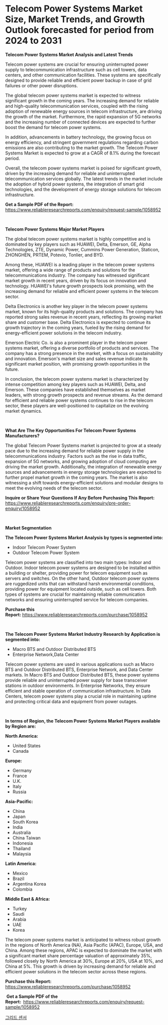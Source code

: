 <p><h1>Telecom Power Systems Market Size, Market Trends, and Growth Outlook forecasted for period from 2024 to 2031</h1></p><p><strong>Telecom Power Systems Market Analysis and Latest Trends</strong></p>
<p><p>Telecom power systems are crucial for ensuring uninterrupted power supply to telecommunication infrastructure such as cell towers, data centers, and other communication facilities. These systems are specifically designed to provide reliable and efficient power backup in case of grid failures or other power disruptions.</p><p>The global telecom power systems market is expected to witness significant growth in the coming years. The increasing demand for reliable and high-quality telecommunication services, coupled with the rising adoption of renewable energy sources in telecom infrastructure, are driving the growth of the market. Furthermore, the rapid expansion of 5G networks and the increasing number of connected devices are expected to further boost the demand for telecom power systems.</p><p>In addition, advancements in battery technology, the growing focus on energy efficiency, and stringent government regulations regarding carbon emissions are also contributing to the market growth. The Telecom Power Systems Market is expected to grow at a CAGR of 8.1% during the forecast period.</p><p>Overall, the telecom power systems market is poised for significant growth, driven by the increasing demand for reliable and uninterrupted telecommunication services globally. The latest trends in the market include the adoption of hybrid power systems, the integration of smart grid technologies, and the development of energy storage solutions for telecom infrastructure.</p></p>
<p><strong>Get a Sample PDF of the Report:&nbsp;</strong> <a href="https://www.reliableresearchreports.com/enquiry/request-sample/1058952">https://www.reliableresearchreports.com/enquiry/request-sample/1058952</a></p>
<p>&nbsp;</p>
<p><strong>Telecom Power Systems Major Market Players</strong></p>
<p><p>The global telecom power systems market is highly competitive and is dominated by key players such as HUAWEI, Delta, Emerson, GE, Alpha Technologies, ZTE, Dynamic Power, Cummins Power Generation, Staticon, ZHONGHEN, PRTEM, Potevio, Tonlier, and BYD.</p><p>Among these, HUAWEI is a leading player in the telecom power systems market, offering a wide range of products and solutions for the telecommunications industry. The company has witnessed significant market growth in recent years, driven by its focus on innovation and technology. HUAWEI's future growth prospects look promising, with the increasing demand for reliable and efficient power systems in the telecom sector.</p><p>Delta Electronics is another key player in the telecom power systems market, known for its high-quality products and solutions. The company has reported strong sales revenue in recent years, reflecting its growing market share and customer base. Delta Electronics is expected to continue its growth trajectory in the coming years, fueled by the rising demand for energy-efficient power solutions in the telecom industry.</p><p>Emerson Electric Co. is also a prominent player in the telecom power systems market, offering a diverse portfolio of products and services. The company has a strong presence in the market, with a focus on sustainability and innovation. Emerson's market size and sales revenue indicate its significant market position, with promising growth opportunities in the future.</p><p>In conclusion, the telecom power systems market is characterized by intense competition among key players such as HUAWEI, Delta, and Emerson. These companies have established themselves as market leaders, with strong growth prospects and revenue streams. As the demand for efficient and reliable power systems continues to rise in the telecom sector, these players are well-positioned to capitalize on the evolving market dynamics.</p></p>
<p>&nbsp;</p>
<p><strong>What Are The Key Opportunities For Telecom Power Systems Manufacturers?</strong></p>
<p><p>The global Telecom Power Systems market is projected to grow at a steady pace due to the increasing demand for reliable power supply in the telecommunications industry. Factors such as the rise in data traffic, expansion of 5G networks, and growing adoption of cloud computing are driving the market growth. Additionally, the integration of renewable energy sources and advancements in energy storage technologies are expected to further propel market growth in the coming years. The market is also witnessing a shift towards energy-efficient solutions and modular designs to meet the evolving needs of the telecom sector.</p></p>
<p><strong>Inquire or Share Your Questions If Any Before Purchasing This Report:</strong> <a href="https://www.reliableresearchreports.com/enquiry/pre-order-enquiry/1058952">https://www.reliableresearchreports.com/enquiry/pre-order-enquiry/1058952</a></p>
<p>&nbsp;</p>
<p><strong>Market Segmentation</strong></p>
<p><strong>The Telecom Power Systems Market Analysis by types is segmented into:</strong></p>
<p><ul><li>Indoor Telecom Power System</li><li>Outdoor Telecom Power System</li></ul></p>
<p><p>Telecom power systems are classified into two main types: Indoor and Outdoor. Indoor telecom power systems are designed to be installed within a building or shelter, providing power for telecom equipment such as servers and switches. On the other hand, Outdoor telecom power systems are ruggedized units that can withstand harsh environmental conditions, providing power for equipment located outside, such as cell towers. Both types of systems are crucial for maintaining reliable communication networks and ensuring uninterrupted service for telecom companies.</p></p>
<p><strong>Purchase this Report:&nbsp;</strong><a href="https://www.reliableresearchreports.com/purchase/1058952">https://www.reliableresearchreports.com/purchase/1058952</a></p>
<p>&nbsp;</p>
<p><strong>The Telecom Power Systems Market Industry Research by Application is segmented into:</strong></p>
<p><ul><li>Macro BTS and Outdoor Distributed BTS</li><li>Enterprise Network,Data Center</li></ul></p>
<p><p>Telecom power systems are used in various applications such as Macro BTS and Outdoor Distributed BTS, Enterprise Network, and Data Center markets. In Macro BTS and Outdoor Distributed BTS, these power systems provide reliable and uninterrupted power supply for base transceiver stations in outdoor environments. In Enterprise Networks, they ensure efficient and stable operation of communication infrastructure. In Data Centers, telecom power systems play a crucial role in maintaining uptime and protecting critical data and equipment from power outages.</p></p>
<p>&nbsp;</p>
<p><strong>In terms of Region, the Telecom Power Systems Market Players available by Region are:</strong></p>
<p>
    <p> <strong> North America: </strong>
        <ul>
            <li>United States</li>
            <li>Canada</li>
        </ul>
        </p> 
    <p> <strong> Europe: </strong>
        <ul>
            <li>Germany</li>
            <li>France</li>
            <li>U.K.</li>
            <li>Italy</li>
            <li>Russia</li>
        </ul>
        </p> 
    <p> <strong> Asia-Pacific: </strong>
        <ul>
            <li>China</li>
            <li>Japan</li>
            <li>South Korea</li>
            <li>India</li>
            <li>Australia</li>
            <li>China Taiwan</li>
            <li>Indonesia</li>
            <li>Thailand</li>
            <li>Malaysia</li>
        </ul>
        </p> 
    <p> <strong> Latin America: </strong>
        <ul>
            <li>Mexico</li>
            <li>Brazil</li>
            <li>Argentina Korea</li>
            <li>Colombia</li>
        </ul>
        </p> 
    <p> <strong> Middle East & Africa: </strong>
        <ul>
            <li>Turkey</li>
            <li>Saudi</li>
            <li>Arabia</li>
            <li>UAE</li>
            <li>Korea</li>
        </ul>
    </p>
    </p>
<p><p>The telecom power systems market is anticipated to witness robust growth in the regions of North America (NA), Asia Pacific (APAC), Europe, USA, and China. Among these regions, APAC is expected to dominate the market with a significant market share percentage valuation of approximately 35%, followed closely by North America at 30%, Europe at 20%, USA at 10%, and China at 5%. This growth is driven by increasing demand for reliable and efficient power solutions in the telecom sector across these regions.</p></p>
<p><strong>Purchase this Report: </strong><a href="https://www.reliableresearchreports.com/purchase/1058952">https://www.reliableresearchreports.com/purchase/1058952</a></p>
<p>&nbsp;<strong>Get a Sample PDF of the Report:&nbsp;&nbsp;</strong><a href="https://www.reliableresearchreports.com/enquiry/request-sample/1058952">https://www.reliableresearchreports.com/enquiry/request-sample/1058952</a></p>
<p><strong></strong></p>
<p><p><a href="https://github.com/xvz497517413/Market-Research-Report-List-1/blob/main/138768615361.md">그리드 센서</a></p></p>
